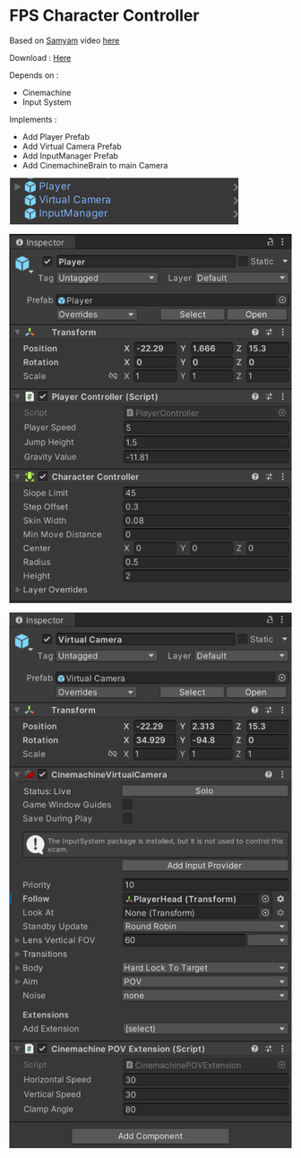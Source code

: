 # FPS Character Controller

Based on [Samyam](https://www.youtube.com/@samyam) video [here](https://www.youtube.com/watch?v=5n_hmqHdijM)

Download : [Here](FpsCharacterController.unitypackage) 

Depends on :
- Cinemachine
- Input System

Implements :
- Add Player Prefab
- Add Virtual Camera Prefab
- Add InputManager Prefab
- Add CinemachineBrain to main Camera



![Hierarchy](properties_1.png)

![Player](properties_2.png)

![Virtual Camera](properties_3.png)